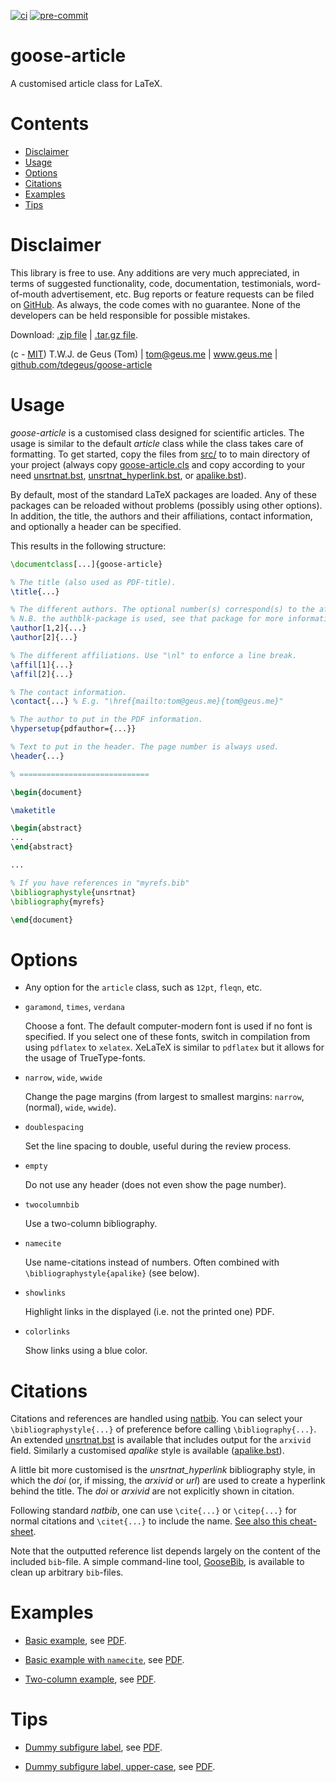 [![ci](https://github.com/tdegeus/goose-article/workflows/CI/badge.svg)](https://github.com/tdegeus/goose-article/actions)
[![pre-commit](https://github.com/tdegeus/goose-article/workflows/pre-commit/badge.svg)](https://github.com/tdegeus/goose-article/actions)

# goose-article

A customised article class for LaTeX.

# Contents

<!-- MarkdownTOC -->

- [Disclaimer](#disclaimer)
- [Usage](#usage)
- [Options](#options)
- [Citations](#citations)
- [Examples](#examples)
- [Tips](#tips)

<!-- /MarkdownTOC -->

# Disclaimer

This library is free to use.
Any additions are very much appreciated, in terms of suggested functionality,
code, documentation, testimonials, word-of-mouth advertisement, etc.
Bug reports or feature requests can be filed on [GitHub](https://github.com/tdegeus/goose-article).
As always, the code comes with no guarantee.
None of the developers can be held responsible for possible mistakes.

Download:
[.zip file](https://github.com/tdegeus/goose-article/zipball/master) |
[.tar.gz file](https://github.com/tdegeus/goose-article/tarball/master).

(c - [MIT](https://github.com/tdegeus/goose-article/blob/master/LICENSE)) T.W.J. de Geus (Tom) |
tom@geus.me | www.geus.me |
[github.com/tdegeus/goose-article](https://github.com/tdegeus/goose-article)

# Usage

*goose-article* is a customised class designed for scientific articles.
The usage is similar to the default *article* class while the class takes care of formatting.
To get started, copy the files from [src/](src/) to to main directory of your project
(always copy [goose-article.cls](src/goose-article.cls) and copy according to your need
[unsrtnat.bst](src/unsrtnat.bst), [unsrtnat_hyperlink.bst](src/unsrtnat_hyperlink.bst),
or [apalike.bst](src/apalike.bst)).

By default, most of the standard LaTeX packages are loaded.
Any of these packages can be reloaded without problems (possibly using other options).
In addition, the title, the authors and their affiliations, contact information,
and optionally a header can be specified.

This results in the following structure:

```latex
\documentclass[...]{goose-article}

% The title (also used as PDF-title).
\title{...}

% The different authors. The optional number(s) correspond(s) to the affiliations.
% N.B. the authblk-package is used, see that package for more information.
\author[1,2]{...}
\author[2]{...}

% The different affiliations. Use "\nl" to enforce a line break.
\affil[1]{...}
\affil[2]{...}

% The contact information.
\contact{...} % E.g. "\href{mailto:tom@geus.me}{tom@geus.me}"

% The author to put in the PDF information.
\hypersetup{pdfauthor={...}}

% Text to put in the header. The page number is always used.
\header{...}

% =============================

\begin{document}

\maketitle

\begin{abstract}
...
\end{abstract}

...

% If you have references in "myrefs.bib"
\bibliographystyle{unsrtnat}
\bibliography{myrefs}

\end{document}
```

# Options

*   Any option for the `article` class, such as `12pt`, `fleqn`, etc.

*   `garamond`, `times`, `verdana`

    Choose a font.
    The default computer-modern font is used if no font is specified.
    If you select one of these fonts, switch in compilation from using `pdflatex` to `xelatex`.
    XeLaTeX is similar to `pdflatex` but it allows for the usage of TrueType-fonts.

*   `narrow`, `wide`, `wwide`

    Change the page margins (from largest to smallest margins: `narrow`, (normal), `wide`, `wwide`).

*   `doublespacing`

    Set the line spacing to double, useful during the review process.

*   `empty`

    Do not use any header (does not even show the page number).

*   `twocolumnbib`

    Use a two-column bibliography.

*   `namecite`

    Use name-citations instead of numbers.
    Often combined with `\bibliographystyle{apalike}` (see below).

*   `showlinks`

    Highlight links in the displayed (i.e. not the printed one) PDF.

*   `colorlinks`

    Show links using a blue color.

# Citations

Citations and references are handled using [natbib](http://ctan.org/pkg/natbib).
You can select your `\bibliographystyle{...}` of preference before calling `\bibliography{...}`.
An extended [unsrtnat.bst](src/unsrtnat.bst) is available that includes output
for the `arxivid` field.
Similarly a customised *apalike* style is available ([apalike.bst](src/apalike.bst)).

A little bit more customised is the *unsrtnat_hyperlink* bibliography style,
in which the *doi* (or, if missing, the *arxivid* or *url*) are used
to create a hyperlink behind the title.
The *doi* or *arxivid* are not explicitly shown in citation.

Following standard *natbib*, one can use `\cite{...}` or `\citep{...}`
for normal citations and `\citet{...}` to include the name.
[See also this cheat-sheet](http://merkel.texture.rocks/Latex/natbib.php).

Note that the outputted reference list depends largely on the content of the included `bib`-file.
A simple command-line tool, [GooseBib](https://github.com/tdegeus/GooseBib),
is available to clean up arbitrary `bib`-files.

# Examples

*   [Basic example](examples/basic/example.tex),
    see [PDF](examples/basic/example.pdf).

*   [Basic example with `namecite`](examples/namecite/example.tex),
    see [PDF](examples/basic/example.pdf).

*   [Two-column example](examples/twocolumn/example.tex),
    see [PDF](examples/twocolumn/example.pdf).

# Tips

*   [Dummy subfigure label](examples/general-trick_dummy-subfigure/example.tex),
    see [PDF](examples/general-trick_dummy-subfigure/example.pdf).

*   [Dummy subfigure label, upper-case](examples/general-trick_dummy-subfigure-upper/example.tex),
    see [PDF](examples/general-trick_dummy-subfigure-upper/example.pdf).
